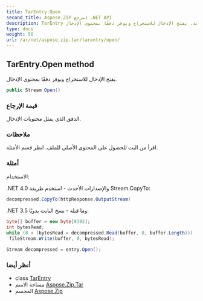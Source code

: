 ```yaml
---
title: TarEntry.Open
second_title: Aspose.ZIP لمرجع .NET API
description: TarEntry طريقة. يفتح الإدخال للاستخراج ويوفر دفقًا بمحتوى الإدخال.
type: docs
weight: 50
url: /ar/net/aspose.zip.tar/tarentry/open/
---
```

## TarEntry.Open method

يفتح الإدخال للاستخراج ويوفر دفقًا بمحتوى الإدخال.

```csharp
public Stream Open()
```

### قيمة الإرجاع

الدفق الذي يمثل محتويات الإدخال.

### ملاحظات

اقرأ من البث للحصول على المحتوى الأصلي للملف. انظر قسم الأمثلة.

### أمثلة

الاستخدام:

.NET 4.0 والإصدارات الأحدث - استخدم طريقة Stream.CopyTo:

```csharp
decompressed.CopyTo(httpResponse.OutputStream)
```

.NET 3.5 وما قبله - نسخ البايت يدويًا:

```csharp
byte[] buffer = new byte[8192];
int bytesRead;
while (0 < (bytesRead = decompressed.Read(buffer, 0, buffer.Length)))
 fileStream.Write(buffer, 0, bytesRead);
```

```csharp
Stream decompressed = entry.Open();
```

### أنظر أيضا

* class [TarEntry](../)
* مساحة الاسم [Aspose.Zip.Tar](../../tarentry/)
* المجسم [Aspose.Zip](../../../)


